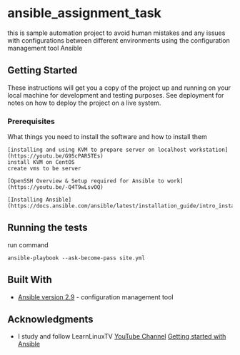 # ansible_assignment_task

this is sample automation project to avoid human mistakes and any issues with configurations between different environments using the configuration management tool Ansible


## Getting Started

These instructions will get you a copy of the project up and running on your local machine for development and testing purposes. See deployment for notes on how to deploy the project on a live system.


### Prerequisites

What things you need to install the software and how to install them

```
[installing and using KVM to prepare server on localhost workstation](https://youtu.be/G95cPAR5TEs)
install KVM on CentOS
create vms to be server
```

```
[OpenSSH Overview & Setup required for Ansible to work](https://youtu.be/-Q4T9wLsvOQ)
```


```
[Installing Ansible](https://docs.ansible.com/ansible/latest/installation_guide/intro_installation.html)
```


## Running the tests

run command 
```
ansible-playbook --ask-become-pass site.yml
```


## Built With

* [Ansible version 2.9](https://docs.ansible.com/ansible/latest/installation_guide/intro_installation.html) - configuration management tool


## Acknowledgments

* I study and follow LearnLinuxTV 
[YouTube Channel](https://www.youtube.com/c/LearnLinuxtv) 
[Getting started with Ansible](https://www.youtube.com/playlist?list=PLT98CRl2KxKEUHie1m24-wkyHpEsa4Y70)
